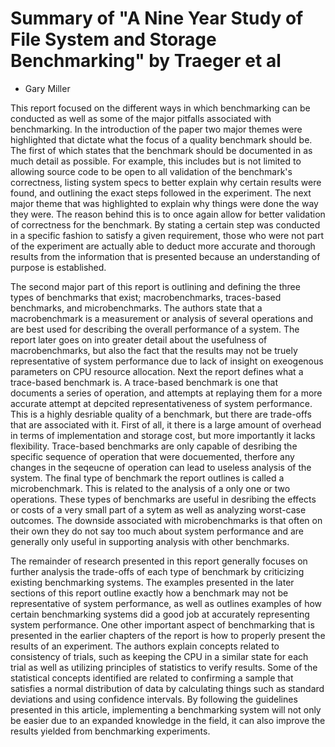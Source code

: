 # Summary of "A Nine Year Study of File System and Storage Benchmarking" by Traeger et al

+ Gary Miller

This report focused on the different ways in which benchmarking can be conducted as well as some of the major pitfalls associated with benchmarking. In the introduction of the paper two major themes were highlighted that dictate what the focus of a quality benchmark should be. The first of which states that the benchmark should be documented in as much detail as possible. For example, this includes but is not limited to allowing source code to be open to all validation of the benchmark's correctness, listing system specs to better explain why certain results were found, and outlining the exact steps followed in the experiment. The next major theme that was highlighted to explain why things were done the way they were. The reason behind this is to once again allow for better validation of correctness for the benchmark. By stating a certain step was conducted in a specific fashion to satisfy a given requirement, those who were not part of the experiment are actually able to deduct more accurate and thorough results from the information that is presented because an understanding of purpose is established.

The second major part of this report is outlining and defining the three types of benchmarks that exist; macrobenchmarks, traces-based benchmarks, and microbenchmarks. The authors state that a macrobenchmark is a measurement or analysis of several operations and are best used for describing the overall performance of a system. The report later goes on into greater detail about the usefulness of macrobenchmarks, but also the fact that the results may not be truely representative of system performance due to lack of insight on exeogenous parameters on CPU resource allocation. Next the report defines what a trace-based benchmark is. A trace-based benchmark is one that documents a series of operation, and attempts at replaying them for a more accurate attempt at depcited representativeness of system performance. This is a highly desriable quality of a benchmark, but there are trade-offs that are associated with it. First of all, it there is a large amount of overhead in terms of implementation and storage cost, but more importantly it lacks flexibility. Trace-based benchmarks are only capable of desribing the specific sequence of operation that were docuemented, therfore any changes in the seqeucne of operation can lead to useless analysis of the system. The final type of benchmark the report outlines is called a microbenchmark. This is related to the analysis of a only one or two operations. These types of benchmarks are useful in desribing the effects or costs of a very small part of a sytem as well as analyzing worst-case outcomes. The downside associated with microbenchmarks is that often on their own they do not say too much about system performance and are generally only useful in supporting analysis with other benchmarks.

The remainder of research presented in this report generally focuses on further analysis the trade-offs of each type of benchmark by criticizing existing benchmarking systems. The examples presented in the later sections of this report outline exactly how a benchmark may not be representative of system performance, as well as outlines examples of how certain benchmarking systems did a good job at accurately representing system performance. One other important aspect of benchmarking that is presented in the earlier chapters of the report is how to properly present the results of an experiment. The authors explain concepts related to consistency of trials, such as keeping the CPU in a similar state for each trial as well as utilizing principles of statistics to verify results. Some of the statistical concepts identified are related to confirming a sample that satisfies a normal distribution of data by calculating things such as standard deviations and using confidence intervals. By following the guidelines presented in this article, implementing a benchmarking system will not only be easier due to an expanded knowledge in the field, it can also improve the results yielded from benchmarking experiments.

